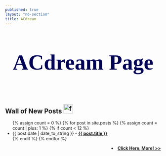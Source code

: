 ```yaml
---
published: true
layout: "no-section"
title: ACdream
---
```

<link rel="shortcut icon" href="http://acdream.info/favicon.ico" mce_href="http://acdream.info/favicon.ico" type="image/x-icon">
<!--<link rel="stylesheet" href="http://fonts.googleapis.com/css?family=Gloria+Hallelujah|Cabin+Sketch:700"/>-->
<section id="about">

<!--[if lt IE 9]>
<link rel="stylesheet" href="http://fonts.googleapis.com/css?family=Arvo|Amethysta"/>
<h1 style='color: rgb(0, 3, 85);font-family: "Arvo"; font-size: 2000%; line-height: 1.0em; margin: 0 0 0 0; text-align: center;'>ACdream Page</h1>
<![endif]-->

<!--[if !IE]>-->
<link href='/files/fonts/CherrySwash.css' rel='stylesheet' type='text/css'>
<h1 style='color: rgb(0, 3, 85);font-family: "Cherry Swash",cursive; font-size: 500%; line-height: 3.0em; margin: 0 0 0 0; text-align: center;'>ACdream Page</h1>

<!--<img src="http://arduino.cc/en/pub/skins/arduinoWide_SSO/slider_home/h_04.jpg" alt="feed" style="width: 720px; height: 200px;" >-->
<!--<![endif]-->
  
</section>
<section id="posts">
  <h1>Wall of New Posts <img src="http://pic.yupoo.com/van9ogh_v/CXOI1D3s/KaYE.png" alt="feed" style="width: 30px" ></a></h1>
  <ul class="posts">
{% assign count = 0 %}
{% for post in site.posts %}
  {% assign count = count | plus: 1 %}
  {% if count < 12 %} 
  <li><span class="date">{{ post.date | date_to_string }}</span> -
  <a href="{{ post.url }}"{% if post.subtitle %} title="{{ post.subtitle | escape }}"{% endif %}><strong>{{ post.title }}</strong></a></li>
  {% endif %}
{% endfor %}
  </ul>
  <li style="text-align: right" ><a href="archive.html"><strong>Click Here, More! >> </strong></a></li>
</section>
